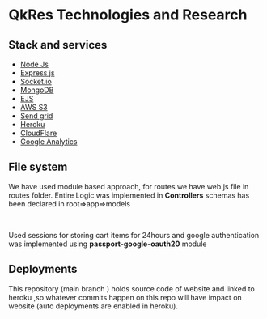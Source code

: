 # QkRes Technologies and Research

## Stack and services
<ul>
<li><a href="https://nodejs.org/">Node Js</a></li>
<li><a href="https://expressjs.com/">Express js</a></li>
<li><a href="https://socket.io/">Socket.io</a></li>
<li><a href="https://www.mongodb.com/cloud/atlas">MongoDB</a></li>
<li><a href="https://ejs.co/">EJS</a></li>
<li><a href="https://aws.amazon.com/s3/">AWS S3</a></li>
<li><a href="https://sendgrid.com/">Send grid</a></li>
<li><a href="https://www.heroku.com/">Heroku</a></li>
<li><a href="https://www.cloudflare.com/">CloudFlare</a></li>
<li><a href="https://analytics.google.com/analytics/web/">Google Analytics</a></li>
</ul>

## File system
<p>We have used module based approach, for routes we have web.js file in routes folder. Entire Logic was implemented in <b>Controllers</b> schemas has been declared in  root=>app=>models </p>
<br>
<p>Used sessions for storing cart items for 24hours and google authentication was implemented using <b>passport-google-oauth20</b> module </p>

## Deployments
<p>This repository (main branch ) holds source code of website and linked to heroku ,so whatever commits happen on this repo will have impact on website (auto deployments are enabled in heroku).</p>
